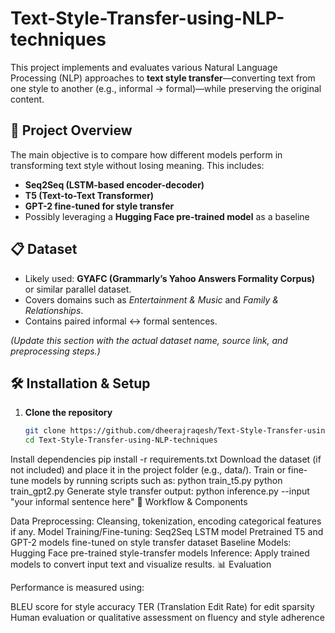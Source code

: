 # Text-Style-Transfer-using-NLP-techniques
This project implements and evaluates various Natural Language Processing (NLP) approaches to **text style transfer**—converting text from one style to another (e.g., informal → formal)—while preserving the original content.

## 🧠 Project Overview

The main objective is to compare how different models perform in transforming text style without losing meaning. This includes:

- **Seq2Seq (LSTM-based encoder-decoder)**
- **T5 (Text-to-Text Transformer)**
- **GPT-2 fine-tuned for style transfer**
- Possibly leveraging a **Hugging Face pre-trained model** as a baseline

## 📋 Dataset

- Likely used: **GYAFC (Grammarly’s Yahoo Answers Formality Corpus)** or similar parallel dataset.
- Covers domains such as *Entertainment & Music* and *Family & Relationships*.
- Contains paired informal ↔ formal sentences.

*(Update this section with the actual dataset name, source link, and preprocessing steps.)*

## 🛠 Installation & Setup

1. **Clone the repository**  
   ```bash
   git clone https://github.com/dheerajraqesh/Text-Style-Transfer-using-NLP-techniques.git
   cd Text-Style-Transfer-using-NLP-techniques
Install dependencies
pip install -r requirements.txt
Download the dataset (if not included) and place it in the project folder (e.g., data/).
Train or fine-tune models by running scripts such as:
python train_t5.py
python train_gpt2.py
Generate style transfer output:
python inference.py --input "your informal sentence here"
🚀 Workflow & Components

Data Preprocessing: Cleansing, tokenization, encoding categorical features if any.
Model Training/Fine-tuning:
Seq2Seq LSTM model
Pretrained T5 and GPT-2 models fine-tuned on style transfer dataset
Baseline Models:
Hugging Face pre-trained style-transfer models 
Inference: Apply trained models to convert input text and visualize results.
📊 Evaluation

Performance is measured using:

BLEU score for style accuracy
TER (Translation Edit Rate) for edit sparsity
Human evaluation or qualitative assessment on fluency and style adherence
